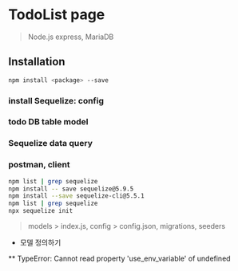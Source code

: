 # TodoList page
> Node.js express, MariaDB

## Installation
```sh
npm install <package> --save
```

### install Sequelize: config
### todo DB table model
### Sequelize data query
### postman, client

```sh
npm list | grep sequelize
npm install -- save sequelize@5.9.5
npm install --save sequelize-cli@5.5.1
npm list | grep sequelize
npx sequelize init
```

> models > index.js, config > config.json, migrations, seeders

* 모델 정의하기

** TypeError: Cannot read property 'use_env_variable' of undefined
```sh
  
```
